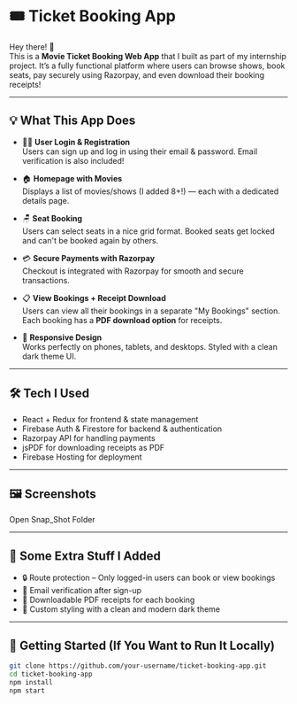 # 🎟️ Ticket Booking App

Hey there! 👋  
This is a **Movie Ticket Booking Web App** that I built as part of my internship project. It’s a fully functional platform where users can browse shows, book seats, pay securely using Razorpay, and even download their booking receipts!

---

## 💡 What This App Does

- 🧑‍💻 **User Login & Registration**  
  Users can sign up and log in using their email & password. Email verification is also included!

- 🏠 **Homepage with Movies**  
  Displays a list of movies/shows (I added 8+!) — each with a dedicated details page.

- 🪑 **Seat Booking**  
  Users can select seats in a nice grid format. Booked seats get locked and can't be booked again by others.

- 💳 **Secure Payments with Razorpay**  
  Checkout is integrated with Razorpay for smooth and secure transactions.

- 📋 **View Bookings + Receipt Download**  
  Users can view all their bookings in a separate "My Bookings" section. Each booking has a **PDF download option** for receipts.

- 📱 **Responsive Design**  
  Works perfectly on phones, tablets, and desktops. Styled with a clean dark theme UI.

---

## 🛠️ Tech I Used

- React + Redux for frontend & state management
- Firebase Auth & Firestore for backend & authentication
- Razorpay API for handling payments
- jsPDF for downloading receipts as PDF
- Firebase Hosting for deployment

---

## 🖼️ Screenshots

Open Snap_Shot Folder

---

## 📌 Some Extra Stuff I Added

- 🔒 Route protection – Only logged-in users can book or view bookings
- 📧 Email verification after sign-up
- 🧾 Downloadable PDF receipts for each booking
- 🎨 Custom styling with a clean and modern dark theme

---

## 🚀 Getting Started (If You Want to Run It Locally)

```bash
git clone https://github.com/your-username/ticket-booking-app.git
cd ticket-booking-app
npm install
npm start
